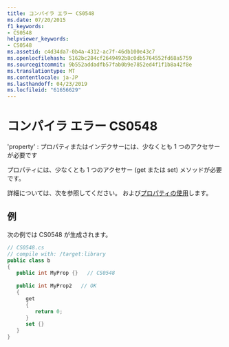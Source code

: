 ```yaml
---
title: コンパイラ エラー CS0548
ms.date: 07/20/2015
f1_keywords:
- CS0548
helpviewer_keywords:
- CS0548
ms.assetid: c4d34da7-0b4a-4312-ac7f-46db100e43c7
ms.openlocfilehash: 5162bc284cf2649492b8c0db5764552fd68a5759
ms.sourcegitcommit: 9b552addadfb57fab0b9e7852ed4f1f1b8a42f8e
ms.translationtype: MT
ms.contentlocale: ja-JP
ms.lasthandoff: 04/23/2019
ms.locfileid: "61656629"
---
```

# <a name="compiler-error-cs0548"></a>コンパイラ エラー CS0548
'property' : プロパティまたはインデクサーには、少なくとも 1 つのアクセサーが必要です  
  
 プロパティには、少なくとも 1 つのアクセサー (get または set) メソッドが必要です。  
  
 詳細については、次を参照してください。 および[プロパティの使用](../../csharp/programming-guide/classes-and-structs/using-properties.md)します。  
  
## <a name="example"></a>例  
 次の例では CS0548 が生成されます。  
  
```csharp  
// CS0548.cs  
// compile with: /target:library  
public class b  
{  
   public int MyProp {}   // CS0548  
  
   public int MyProp2   // OK  
   {  
      get  
      {  
         return 0;  
      }  
      set {}  
   }  
}  
```
